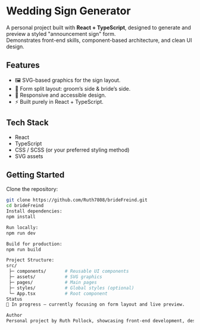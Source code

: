 # Wedding Sign Generator

A personal project built with **React + TypeScript**, designed to generate and preview a styled "announcement sign" form.  
Demonstrates front-end skills, component-based architecture, and clean UI design.

## Features
- 🖼️ SVG-based graphics for the sign layout.
- 📑 Form split layout: groom’s side & bride’s side.
- 🎨 Responsive and accessible design.
- ⚡ Built purely in React + TypeScript.

## Tech Stack
- React
- TypeScript
- CSS / SCSS (or your preferred styling method)
- SVG assets

## Getting Started
Clone the repository:
```bash
git clone https://github.com/Ruth7808/brideFreind.git
cd brideFreind
Install dependencies:
npm install

Run locally:
npm run dev

Build for production:
npm run build

Project Structure:
src/
 ├─ components/       # Reusable UI components
 ├─ assets/           # SVG graphics
 ├─ pages/            # Main pages
 ├─ styles/           # Global styles (optional)
 └─ App.tsx           # Root component
Status
🚧 In progress – currently focusing on form layout and live preview.

Author
Personal project by Ruth Pollock, showcasing front-end development, design integration, and component architecture.
